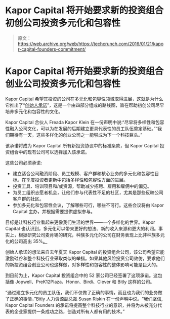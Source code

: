 # Kapor Capital 将开始要求新的投资组合初创公司投资多元化和包容性 

> 原文：<https://web.archive.org/web/https://techcrunch.com/2016/01/21/kapor-capital-founders-commitment/>

# Kapor Capital 将开始要求新的投资组合创业公司投资多元化和包容性

[Kapor Capital](https://web.archive.org/web/20221225010926/http://www.kaporcapital.com/) 希望其投资的公司在多元化和包容性领域取得进展，这就是为什么它推出了“[创始人承诺](https://web.archive.org/web/20221225010926/http://www.kaporcapital.com/founders-commitment/)”，这是一个由四部分组成的路线图，旨在帮助初创公司尽早培养多元化和包容性的文化。

Kapor Capital 合伙人 Freada Kapor Klein 在一份声明中说:“尽早将多样性和包容性融入公司文化，可以为在发展的后期建立更具代表性的员工队伍奠定基础。”“我们期待有一天，这些多样化的创业公司之一能够成为下一个科技巨头。”

该承诺将成为 Kapor Capital 所有新投资协议中的标准条款，但 Kapor Capital 投资组合中的现有公司可以选择加入该承诺。

这些公司必须承诺:

*   建立适合公司融资阶段、员工规模、客户群和核心业务的多元化和包容性目标。在季度投资者更新中包括多样性和包容性方面的进展。
*   投资工具、培训项目和/或资源，帮助减少招聘、雇用和雇佣中的偏见。
*   为员工组织志愿者机会，让他们参与代表性不足的社区，尤其是那些反映公司客户群的社区。
*   参加多元化和包容性会议，了解哪些可行，哪些不可行。这些会议将由 Kapor Capital 主办，并根据需要提供虚拟参与。

目标是让科技行业看起来更像我们生活的世界——一个多样化的世界。Kapor Capital 也认识到，多元化可以带来更好的想法、新的收入来源和更大的利润。事实上，根据研究公司麦肯锡的研究，种族多元化的公司在财务表现上比非种族多元化的公司高出 35%[。](https://web.archive.org/web/20221225010926/http://www.mckinsey.com/insights/organization/why_diversity_matters)

创始人承诺的想法来自去年夏天 Kapor Capital 的投资组合公司，该公司希望它能激励硅谷和整个科技行业采取类似的举措。如果其他风险投资公司效仿，要求他们的新投资组合创业公司也这样做，对多样性和包容性的整体影响可能是巨大的。

到目前为止，Kapor Capital 投资组合中的 52 家公司已经签署了这项承诺。这包括像 Jopwell、PreK12Plaza、Honor、Birdi、Clever 和 Bitly 这样的公司。

“通过建立多元化的员工队伍，我们不仅做了正确的事情，而且也为我们的业务做了正确的事情，”Bitly 人力资源副总裁 Susan Riskin 在一份声明中说。“我们坚信, Kapor Capital Founders 的承诺将提高整个科技行业的意识，并将为未被充分代表的企业家提供一条成功之路，创造对所有人都有用的技术。”